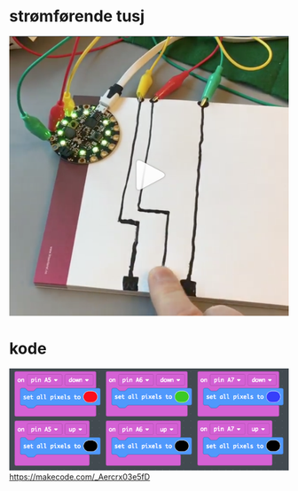 # strømførende tusj

<a href="https://www.instagram.com/p/Bgn0SVVl8QF"><img src="https://github.com/udirbetalab/E-tekstiler/blob/master/Circuit_Playground/conductive_paint/conductive_paint.png"></a>

# kode
<img src="https://github.com/udirbetalab/E-tekstiler/blob/master/Circuit_Playground/conductive_paint/3xtouch_light.png"><br>
https://makecode.com/_Aercrx03e5fD
